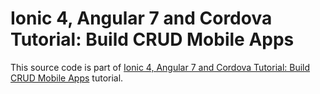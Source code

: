 # Ionic 4, Angular 7 and Cordova Tutorial: Build CRUD Mobile Apps

This source code is part of [Ionic 4, Angular 7 and Cordova Tutorial: Build CRUD Mobile Apps]() tutorial.
